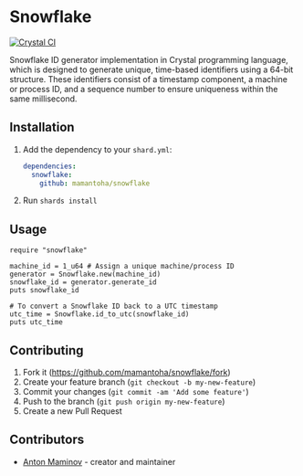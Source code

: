 # Snowflake

[![Crystal CI](https://github.com/mamantoha/snowflake/actions/workflows/crystal.yml/badge.svg)](https://github.com/mamantoha/snowflake/actions/workflows/crystal.yml)

Snowflake ID generator implementation in Crystal programming language, which is designed to generate unique,
time-based identifiers using a 64-bit structure. These identifiers consist of a timestamp component,
a machine or process ID, and a sequence number to ensure uniqueness within the same millisecond.

## Installation

1. Add the dependency to your `shard.yml`:

   ```yaml
   dependencies:
     snowflake:
       github: mamantoha/snowflake
   ```

2. Run `shards install`

## Usage

```crystal
require "snowflake"

machine_id = 1_u64 # Assign a unique machine/process ID
generator = Snowflake.new(machine_id)
snowflake_id = generator.generate_id
puts snowflake_id

# To convert a Snowflake ID back to a UTC timestamp
utc_time = Snowflake.id_to_utc(snowflake_id)
puts utc_time
```

## Contributing

1. Fork it (<https://github.com/mamantoha/snowflake/fork>)
2. Create your feature branch (`git checkout -b my-new-feature`)
3. Commit your changes (`git commit -am 'Add some feature'`)
4. Push to the branch (`git push origin my-new-feature`)
5. Create a new Pull Request

## Contributors

- [Anton Maminov](https://github.com/your-github-user) - creator and maintainer
